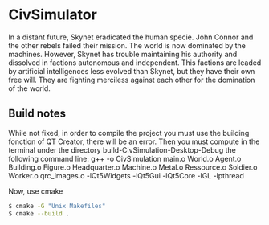 # CivSimulator

In a distant future, Skynet eradicated the human specie.
John Connor and the other rebels failed their mission.
The world is now dominated by the machines.
However, Skynet has trouble maintaining his authority and
dissolved in factions autonomous and independent. This factions
are leaded by artificial intelligences less evolved than Skynet,
but they have their own free will. They are fighting merciless
against each other for the domination of the world. 

## Build notes

While not fixed, in order to compile the project you must use the building fonction of QT Creator, there will be an error. Then you must compute in the terminal under the directory build-CivSimulation-Desktop-Debug the following command line:
g++  -o CivSimulation main.o World.o  Agent.o Building.o  Figure.o  Headquarter.o  Machine.o  Metal.o  Ressource.o  Soldier.o  Worker.o qrc_images.o   -lQt5Widgets -lQt5Gui -lQt5Core -lGL -lpthread

Now, use cmake
```sh
$ cmake -G "Unix Makefiles"
$ cmake --build .
```
